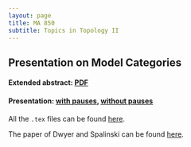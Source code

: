 ```yaml
---
layout: page
title: MA 850
subtitle: Topics in Topology II
---
```


## Presentation on Model Categories

#### Extended abstract: [PDF](/math/ma-850/model-categories-abstract.pdf)

#### Presentation: [with pauses](/math/ma-850/model-categories.pdf), [without pauses](/math/ma-850/model-categories-handout.pdf)

All the `.tex` files can be found [here](https://github.com/aryamanmaithani/math/tree/master/ma-850).

The paper of Dwyer and Spalinski can be found [here](https://math.jhu.edu/~eriehl/616/DwyerSpalinski.pdf).